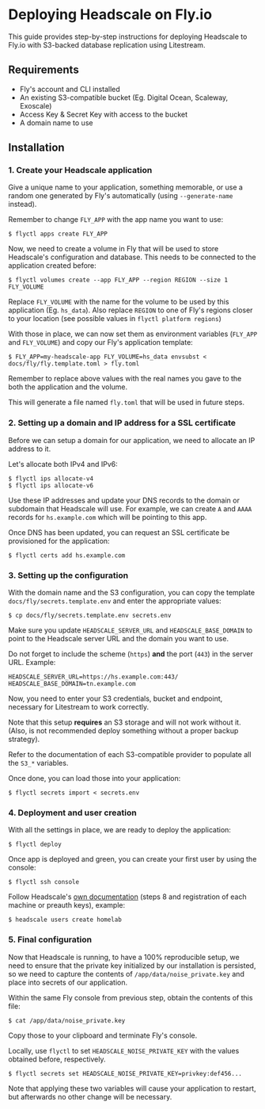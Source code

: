 # Deploying Headscale on Fly.io

This guide provides step-by-step instructions for deploying Headscale to Fly.io with S3-backed database replication using Litestream.

## Requirements

* Fly's account and CLI installed
* An existing S3-compatible bucket (Eg. Digital Ocean, Scaleway, Exoscale)
* Access Key & Secret Key with access to the bucket
* A domain name to use

## Installation

### 1. Create your Headscale application

Give a unique name to your application, something memorable, or use a random
one generated by Fly's automatically (using `--generate-name` instead).

Remember to change `FLY_APP` with the app name you want to use:

```console
$ flyctl apps create FLY_APP
```

Now, we need to create a volume in Fly that will be used to store Headscale's
configuration and database. This needs to be connected to the application
created before:

```console
$ flyctl volumes create --app FLY_APP --region REGION --size 1 FLY_VOLUME
```

Replace `FLY_VOLUME` with the name for the volume to be used by this
application (Eg. `hs_data`). Also replace `REGION` to one of Fly's regions
closer to your location (see possible values in `flyctl platform regions`)

With those in place, we can now set them as environment variables (`FLY_APP`
and `FLY_VOLUME`) and copy our Fly's application template:

```console
$ FLY_APP=my-headscale-app FLY_VOLUME=hs_data envsubst < docs/fly/fly.template.toml > fly.toml
```

Remember to replace above values with the real names you gave to the both
the application and the volume.

This will generate a file named `fly.toml` that will be used in future steps.

### 2. Setting up a domain and IP address for a SSL certificate

Before we can setup a domain for our application, we need to allocate an IP
address to it.

Let's allocate both IPv4 and IPv6:

```console
$ flyctl ips allocate-v4
$ flyctl ips allocate-v6
```

Use these IP addresses and update your DNS records to the domain or subdomain
that Headscale will use. For example, we can create `A` and `AAAA`
records for `hs.example.com` which will be pointing to this app.

Once DNS has been updated, you can request an SSL certificate be provisioned
for the application:

```console
$ flyctl certs add hs.example.com
```

### 3. Setting up the configuration

With the domain name and the S3 configuration, you can copy the template
`docs/fly/secrets.template.env` and enter the appropriate values:

```console
$ cp docs/fly/secrets.template.env secrets.env
```

Make sure you update `HEADSCALE_SERVER_URL` and `HEADSCALE_BASE_DOMAIN` to
point to the Headscale server URL and the domain you want to use.

Do not forget to include the scheme (`https`) **and** the port (`443`) in the
server URL. Example:

```
HEADSCALE_SERVER_URL=https://hs.example.com:443/
HEADSCALE_BASE_DOMAIN=tn.example.com
```

Now, you need to enter your S3 credentials, bucket and endpoint, necessary
for Litestream to work correctly.

Note that this setup **requires** an S3 storage and will not work without it.
(Also, is not recommended deploy something without a proper backup strategy).

Refer to the documentation of each S3-compatible provider to populate all
the `S3_*` variables.

Once done, you can load those into your application:

```console
$ flyctl secrets import < secrets.env
```

### 4. Deployment and user creation

With all the settings in place, we are ready to deploy the application:

```console
$ flyctl deploy
```

Once app is deployed and green, you can create your first user by using the
console:

```console
$ flyctl ssh console
```

Follow Headscale's [own documentation][headscale-usage] (steps 8 and
registration of each machine or preauth keys), example:

```console
$ headscale users create homelab
```

### 5. Final configuration

Now that Headscale is running, to have a 100% reproducible setup, we need to
ensure that the private key initialized by our installation is persisted, so
we need to capture the contents of `/app/data/noise_private.key` and place into
secrets of our application.

Within the same Fly console from previous step, obtain the contents of this
file:

```console
$ cat /app/data/noise_private.key
```

Copy those to your clipboard and terminate Fly's console.

Locally, use `flyctl` to set `HEADSCALE_NOISE_PRIVATE_KEY` with the values
obtained before, respectively.

```console
$ flyctl secrets set HEADSCALE_NOISE_PRIVATE_KEY=privkey:def456...
```

Note that applying these two variables will cause your application to restart,
but afterwards no other change will be necessary.

[headscale-usage]: https://github.com/juanfont/headscale/blob/main/docs/running-headscale-linux.md#configure-and-run-headscale
